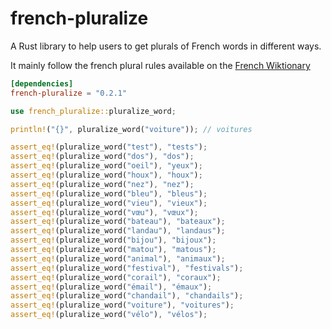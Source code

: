 # french-pluralize

A Rust library to help users to get plurals of French words in different ways.

It mainly follow the french plural rules available on the [French Wiktionary](https://fr.wiktionary.org/wiki/Annexe:Pluriels_irr%C3%A9guliers_en_fran%C3%A7ais)

```toml
[dependencies]
french-pluralize = "0.2.1"
```

```rust
use french_pluralize::pluralize_word;

println!("{}", pluralize_word("voiture")); // voitures

assert_eq!(pluralize_word("test"), "tests");
assert_eq!(pluralize_word("dos"), "dos");
assert_eq!(pluralize_word("oeil"), "yeux");
assert_eq!(pluralize_word("houx"), "houx");
assert_eq!(pluralize_word("nez"), "nez");
assert_eq!(pluralize_word("bleu"), "bleus");
assert_eq!(pluralize_word("vieu"), "vieux");
assert_eq!(pluralize_word("vœu"), "vœux");
assert_eq!(pluralize_word("bateau"), "bateaux");
assert_eq!(pluralize_word("landau"), "landaus");
assert_eq!(pluralize_word("bijou"), "bijoux");
assert_eq!(pluralize_word("matou"), "matous");
assert_eq!(pluralize_word("animal"), "animaux");
assert_eq!(pluralize_word("festival"), "festivals");
assert_eq!(pluralize_word("corail"), "coraux");
assert_eq!(pluralize_word("émail"), "émaux");
assert_eq!(pluralize_word("chandail"), "chandails");
assert_eq!(pluralize_word("voiture"), "voitures");
assert_eq!(pluralize_word("vélo"), "vélos");
```